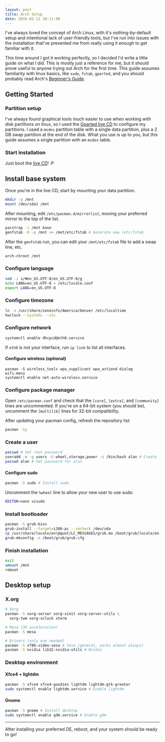 ```yaml
---
layout: post
title: Arch Setup
date: 2016-02-11 10:11:00
---
```


I've always loved the concept of Arch Linux, with it's nothing-by-default setup and intentional lack of user-friendly tools, but I've run into issues with the installation that've prevented me from really using it enough to get familiar with it.

This time around I got it working perfectly, so I decided I'd write a little guide on what I did. This is mostly just a reference for me, but it should prove useful to anyone trying out Arch for the first time. This guide assumes familiarity with linux basics, like `sudo`, `fstab`, `gparted`, and you should probably read Arch's [Beginner's Guide](https://wiki.archlinux.org/index.php/Beginners%27_guide).

## Getting Started

### Partition setup

I've always found graphical tools much easier to use when working with disk partitions on linux, so I used the [Gparted live CD](gparted.org/download.php) to configure my partitions. I used a `msdos` partition table with a single data partition, plus a 2 GB swap partition at the end of the disk. What you use is up to you, but this guide assumes a single partition with an `msdos` table.

### Start installation

Just boot the [live CD](https://www.archlinux.org/download/)! :P

## Install base system

Once you're in the live CD, start by mounting your data partition.

``` bash
mkdir -p /mnt
mount /dev/sda1 /mnt
```

After mounting, edit `/etc/pacman.d/mirrorlist`, moving your preferred mirror to the top of the list.

```bash
pacstrap -i /mnt base
genfstab -U -p /mnt >> /mnt/etc/fstab # Generate new /etc/fstab
```

After the `genfstab` run, you can edit your `/mnt/etc/fstab` file to add a swap line, etc.

```bash
arch-chroot /mnt
```

### Configure language

```bash
sed -i s/#en_US.UTF-8/en_US.UTF-8/g
echo LANG=en_US.UTF-8 > /etc/locale.conf
export LANG=en_US.UTF-8
```


### Configure timezone

```bash
ln -s /usr/share/zoneinfo/America/Denver /etc/localtime
hwclock --systohc --utc
```

### Configure network

```bash
systemctl enable dhcpcd@eth0.service
```

If `eth0` is not your interface, run `ip link` to list all interfaces.

#### Configure wireless (optional)

```
pacman -S wireless_tools wpa_supplicant wpa_actiond dialog
wifi-menu
systemctl enable net-auto-wireless.service
```

### Configure package manager

Open `/etc/pacman.conf` and check that the `[core]`, `[extra]`, and `[community]` lines are uncommented. If you're on a 64-bit system (you should be), uncomment the `[multilib]` lines for 32-bit compatibility.

After updating your pacman config, refresh the repository list:

```bash
pacman -Sy
```

### Create a user

```bash
passwd # Set root password
useradd -m -g users -G wheel,storage,power -s /bin/bash alan # Create 'alan'
passwd alan # Set password for alan
```

#### Configure sudo

```bash
pacman -S sudo # Install sudo
```

Uncomment the `%wheel` line to allow your new user to use sudo:

```bash
EDITOR=nano visudo
```

### Install bootloader

```bash
pacman -S grub-bios
grub-install --target=i386-pc --recheck /dev/sda
cp /usr/share/locale/en\@quot/LC_MESSAGES/grub.mo /boot/grub/locale/en.mo
grub-mkconfig -o /boot/grub/grub.cfg
```

### Finish installation

```bash
exit
umount /mnt
reboot
```

## Desktop setup

### X.org

```bash
# Xorg
pacman -S xorg-server xorg-xinit xorg-server-utils \
  xorg-twm xorg-xclock xterm

# Mesa (3D acceleration)
pacman -S mesa

# Drivers (only one needed)
pacman -S xf86-video-vesa # Vesa (general, works almost always)
pacman -S nvidia lib32-nvidia-utils # Nvidia
```

### Desktop environment

#### Xfce4 + lightdm

```bash
pacman -S xfce4 xfce4-goodies lightdm lightdm-gtk-greeter
sudo systemctl enable lightdm.service # Enable lightdm
```

#### Gnome

```bash
pacman -S gnome # Install desktop
sudo systemctl enable gdm.service # Enable gdm
```

***

After installing your preferred DE, reboot, and your system should be ready to go!
